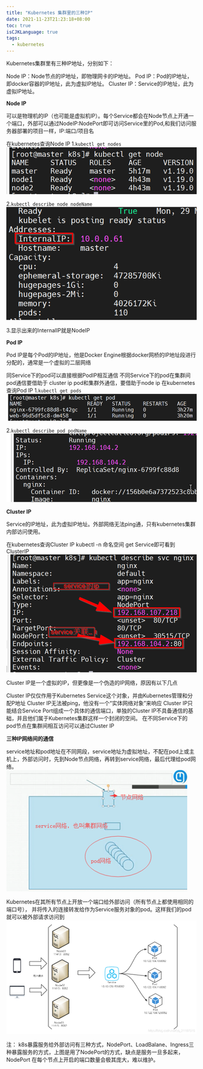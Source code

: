 ```yaml
---
title: "Kubernetes 集群里的三种IP"
date: 2021-11-23T21:23:18+08:00
toc: true
isCJKLanguage: true
tags: 
  - kubernetes
---
```


Kubernetes集群里有三种IP地址，分别如下：

Node IP：Node节点的IP地址，即物理网卡的IP地址。
Pod IP：Pod的IP地址，即docker容器的IP地址，此为虚拟IP地址。
Cluster IP：Service的IP地址，此为虚拟IP地址。

**Node IP**

可以是物理机的IP（也可能是虚拟机IP）。每个Service都会在Node节点上开通一个端口，外部可以通过NodeIP:NodePort即可访问Service里的Pod,和我们访问服务器部署的项目一样，IP:端口/项目名

在kubernetes查询Node IP
1.``kubectl get nodes``
![img](k8s-集群里的三种IP（NodeIP、PodIP、ClusterIP）.assets/1784001-20210329163646240-961876213.png)

2.``kubectl describe node nodeName``
![img](k8s-集群里的三种IP（NodeIP、PodIP、ClusterIP）.assets/1784001-20210329163809717-1944608019.png)

3.显示出来的InternalIP就是NodeIP

**Pod IP**

Pod IP是每个Pod的IP地址，他是Docker Engine根据docker网桥的IP地址段进行分配的，通常是一个虚拟的二层网络

同Service下的pod可以直接根据PodIP相互通信
不同Service下的pod在集群间pod通信要借助于 cluster ip
pod和集群外通信，要借助于node ip
在kubernetes查询Pod IP
1.``kubectl get pods``
![img](k8s-集群里的三种IP（NodeIP、PodIP、ClusterIP）.assets/1784001-20210329164039462-1456163521.png)

2.``kubectl describe pod podName``
![img](k8s-集群里的三种IP（NodeIP、PodIP、ClusterIP）.assets/1784001-20210329165118141-1415895860.png)

**Cluster IP**

Service的IP地址，此为虚拟IP地址。外部网络无法ping通，只有kubernetes集群内部访问使用。

在kubernetes查询Cluster IP
kubectl -n 命名空间 get Service即可看到ClusterIP
![img](k8s-集群里的三种IP（NodeIP、PodIP、ClusterIP）.assets/1784001-20210329165757144-1313296989.png)

Cluster IP是一个虚拟的IP，但更像是一个伪造的IP网络，原因有以下几点

Cluster IP仅仅作用于Kubernetes Service这个对象，并由Kubernetes管理和分配P地址
Cluster IP无法被ping，他没有一个“实体网络对象”来响应
Cluster IP只能结合Service Port组成一个具体的通信端口，单独的Cluster IP不具备通信的基础，并且他们属于Kubernetes集群这样一个封闭的空间。
在不同Service下的pod节点在集群间相互访问可以通过Cluster IP

**三种IP网络间的通信**

service地址和pod地址在不同网段，service地址为虚拟地址，不配在pod上或主机上，外部访问时，先到Node节点网络，再转到service网络，最后代理给pod网络。
![img](k8s-集群里的三种IP（NodeIP、PodIP、ClusterIP）.assets/1784001-20210329170021482-808579945.png)

Kubernetes在其所有节点上开放一个端口给外部访问（所有节点上都使用相同的端口号）， 并将传入的连接转发给作为Service服务对象的pod。这样我们的pod就可以被外部请求访问到
![img](k8s-集群里的三种IP（NodeIP、PodIP、ClusterIP）.assets/1784001-20210329170129088-92974469.png)

注：
k8s暴露服务给外部访问有三种方式，NodePort、LoadBalane、Ingress三种暴露服务的方式，上图是用了NodePort的方式，缺点是服务一旦多起来，NodePort 在每个节点上开启的端口数量会极其庞大，难以维护。

